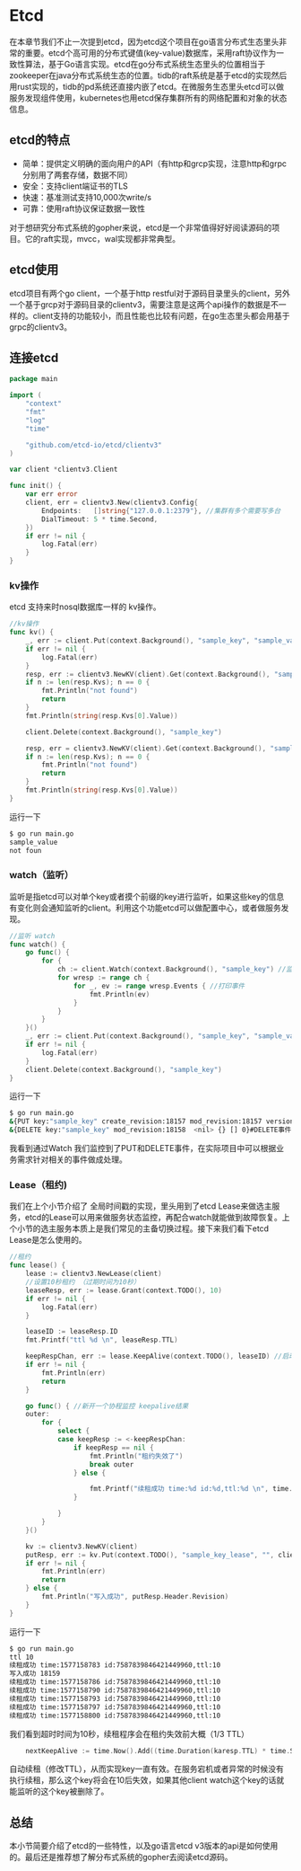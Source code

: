 # Etcd

在本章节我们不止一次提到etcd，因为etcd这个项目在go语言分布式生态里头非常的重要。etcd个高可用的分布式键值(key-value)数据库，采用raft协议作为一致性算法，基于Go语言实现。etcd在go分布式系统生态里头的位置相当于zookeeper在java分布式系统生态的位置。tidb的raft系统是基于etcd的实现然后用rust实现的，tidb的pd系统还直接内嵌了etcd。在微服务生态里头etcd可以做服务发现组件使用，kubernetes也用etcd保存集群所有的网络配置和对象的状态信息。


## etcd的特点

- 简单：提供定义明确的面向用户的API（有http和grcp实现，注意http和grpc分别用了两套存储，数据不同）
- 安全：支持client端证书的TLS
- 快速：基准测试支持10,000次write/s
- 可靠：使用raft协议保证数据一致性

对于想研究分布式系统的gopher来说，etcd是一个非常值得好好阅读源码的项目。它的raft实现，mvcc，wal实现都非常典型。

## etcd使用

etcd项目有两个go client，一个基于http restful对于源码目录里头的client，另外一个基于grcp对于源码目录的clientv3，需要注意是这两个api操作的数据是不一样的。client支持的功能较小，而且性能也比较有问题，在go生态里头都会用基于grpc的clientv3。


## 连接etcd

```go
package main

import (
	"context"
	"fmt"
	"log"
	"time"

	"github.com/etcd-io/etcd/clientv3"
)

var client *clientv3.Client

func init() {
	var err error
	client, err = clientv3.New(clientv3.Config{
		Endpoints:   []string{"127.0.0.1:2379"}, //集群有多个需要写多台
		DialTimeout: 5 * time.Second,
	})
	if err != nil {
		log.Fatal(err)
	}
}
```


### kv操作

etcd 支持来时nosql数据库一样的 kv操作。

```go
//kv操作
func kv() {
	_, err := client.Put(context.Background(), "sample_key", "sample_value")
	if err != nil {
		log.Fatal(err)
	}
	resp, err := clientv3.NewKV(client).Get(context.Background(), "sample_key")
	if n := len(resp.Kvs); n == 0 {
		fmt.Println("not found")
		return
	}
	fmt.Println(string(resp.Kvs[0].Value))

	client.Delete(context.Background(), "sample_key")

	resp, err = clientv3.NewKV(client).Get(context.Background(), "sample_key")
	if n := len(resp.Kvs); n == 0 {
		fmt.Println("not found")
		return
	}
	fmt.Println(string(resp.Kvs[0].Value))
}
```

运行一下

```bash
$ go run main.go
sample_value
not foun
```

### watch（监听）

监听是指etcd可以对单个key或者摸个前缀的key进行监听，如果这些key的信息有变化则会通知监听的client。利用这个功能etcd可以做配置中心，或者做服务发现。

```go
//监听 watch
func watch() {
	go func() {
		for {
			ch := client.Watch(context.Background(), "sample_key") //监听sample_key
			for wresp := range ch {
				for _, ev := range wresp.Events { //打印事件
					fmt.Println(ev) 
				}
			}
		}
	}()
	_, err := client.Put(context.Background(), "sample_key", "sample_value1")
	if err != nil {
		log.Fatal(err)
	}
	client.Delete(context.Background(), "sample_key")
}
```

运行一下

```bash
$ go run main.go
&{PUT key:"sample_key" create_revision:18157 mod_revision:18157 version:1 value:"sample_value1"  <nil> {} [] 0} #PUT事件
&{DELETE key:"sample_key" mod_revision:18158  <nil> {} [] 0}#DELETE事件
```

我看到通过Watch 我们监控到了PUT和DELETE事件，在实际项目中可以根据业务需求针对相关的事件做成处理。


### Lease（租约)

我们在上个小节介绍了 全局时间戳的实现，里头用到了etcd Lease来做选主服务，etcd的Lease可以用来做服务状态监控，再配合watch就能做到故障恢复。上个小节的选主服务本质上是我们常见的主备切换过程。接下来我们看下etcd Lease是怎么使用的。

```go
//租约
func lease() {
	lease := clientv3.NewLease(client)
	//设置10秒租约 （过期时间为10秒）
	leaseResp, err := lease.Grant(context.TODO(), 10)
	if err != nil {
		log.Fatal(err)
	}

	leaseID := leaseResp.ID
	fmt.Printf("ttl %d \n", leaseResp.TTL)

	keepRespChan, err := lease.KeepAlive(context.TODO(), leaseID) //启动自动续租服务
	if err != nil {
		fmt.Println(err)
		return
	}

	go func() { //新开一个协程监控 keepalive结果
	outer:
		for {
			select {
			case keepResp := <-keepRespChan:
				if keepResp == nil {
					fmt.Println("租约失效了")
					break outer
				} else {

					fmt.Printf("续租成功 time:%d id:%d,ttl:%d \n", time.Now().Unix(), keepResp.ID, keepResp.TTL)
				}

			}
		}
	}()

	kv := clientv3.NewKV(client)
	putResp, err := kv.Put(context.TODO(), "sample_key_lease", "", clientv3.WithLease(leaseID))
	if err != nil {
		fmt.Println(err)
		return
	} else {
		fmt.Println("写入成功", putResp.Header.Revision)
	}
}
```

运行一下

```bash
$ go run main.go
ttl 10 
续租成功 time:1577158783 id:7587839846421449960,ttl:10 
写入成功 18159
续租成功 time:1577158786 id:7587839846421449960,ttl:10 
续租成功 time:1577158790 id:7587839846421449960,ttl:10 
续租成功 time:1577158793 id:7587839846421449960,ttl:10 
续租成功 time:1577158797 id:7587839846421449960,ttl:10 
续租成功 time:1577158800 id:7587839846421449960,ttl:10 
```

我们看到超时时间为10秒，续租程序会在租约失效前大概（1/3 TTL）
```go
	nextKeepAlive := time.Now().Add((time.Duration(karesp.TTL) * time.Second) / 3.0)
```
自动续租（修改TTL），从而实现key一直有效。在服务宕机或者异常的时候没有执行续租，那么这个key将会在10后失效，如果其他client watch这个key的话就能监听的这个key被删除了。

## 总结

本小节简要介绍了etcd的一些特性，以及go语言etcd v3版本的api是如何使用的。最后还是推荐想了解分布式系统的gopher去阅读etcd源码。